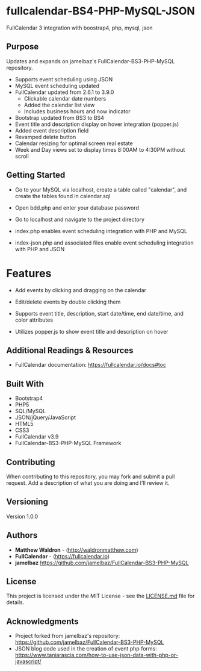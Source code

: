 # fullcalendar-BS4-PHP-MySQL-JSON
FullCalendar 3 integration with boostrap4, php, mysql, json

## Purpose

Updates and expands on jamelbaz's FullCalendar-BS3-PHP-MySQL repository.

* Supports event scheduling using JSON
* MySQL event scheduling updated
* FullCalendar updated from 2.6.1 to 3.9.0
	* Clickable calendar date numbers
	* Added the calendar list view
	* Includes business hours and now indicator 
* Bootstrap updated from BS3 to BS4
* Event title and description display on hover integration (popper.js)
* Added event description field
* Revamped delete button
* Calendar resizing for optimal screen real estate 
* Week and Day views set to display times 8:00AM to 4:30PM without scroll

## Getting Started

* Go to your MySQL via localhost, create a table called "calendar", and create the tables found in calendar.sql

* Open bdd.php and enter your database password

* Go to localhost and navigate to the project directory

* index.php enables event scheduling integration with PHP and MySQL

* index-json.php and associated files enable event scheduling integration with PHP and JSON

# Features

* Add events by clicking and dragging on the calendar

* Edit/delete events by double clicking them

* Supports event title, description, start date/time, end date/time, and color attributes

* Utilizes popper.js to show event title and description on hover

## Additional Readings & Resources

* FullCalendar documentation: https://fullcalendar.io/docs#toc

## Built With

* Bootstrap4
* PHP5
* SQL/MySQL
* JSON/jQuery/JavaScript
* HTML5
* CSS3
* FullCalendar v3.9
* FullCalendar-BS3-PHP-MySQL Framework

## Contributing

When contributing to this repository, you may fork and submit a pull request. Add a description of what you are doing and I'll review it.

## Versioning

Version 1.0.0

## Authors

* **Matthew Waldron** - (http://waldronmatthew.com)
* **FullCalendar** - (https://fullcalendar.io)
* **jamelbaz** https://github.com/jamelbaz/FullCalendar-BS3-PHP-MySQL

## License

This project is licensed under the MIT License - see the [LICENSE.md](LICENSE.md) file for details.

## Acknowledgments

* Project forked from jamelbaz's repository: https://github.com/jamelbaz/FullCalendar-BS3-PHP-MySQL
* JSON blog code used in the creation of event php forms: https://www.taniarascia.com/how-to-use-json-data-with-php-or-javascript/
